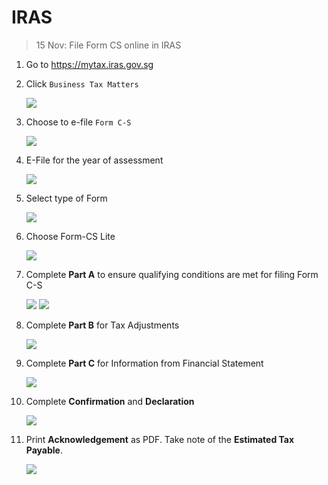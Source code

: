 # IRAS

> 15 Nov: File Form CS online in IRAS

1. Go to <https://mytax.iras.gov.sg>
1. Click `Business Tax Matters`

    ![](img/iras-mytax-business.jpg)

1. Choose to e-file `Form C-S`

    ![](img/iras-choose-form-cs.jpg)
1. E-File for the year of assessment

    ![](img/iras-filing-summary.jpg)
1. Select type of Form

    ![](img/iras-form-type.jpg)
1. Choose Form-CS Lite

    ![](img/iras-form-cs-lite.jpg)
1. Complete **Part A** to ensure qualifying conditions are met for filing Form C-S

    ![](img/iras-part-a.jpg)
    ![](img/iras-part-a1.jpg)
1. Complete **Part B** for Tax Adjustments

    ![](img/iras-part-b.jpg)
1. Complete **Part C** for Information from Financial Statement

    ![](img/iras-part-c.jpg)
1. Complete **Confirmation** and **Declaration**

    ![](img/iras-confirmation.jpg)
1. Print **Acknowledgement** as PDF. Take note of the **Estimated Tax Payable**.

    ![](img/iras-ack.jpg)
